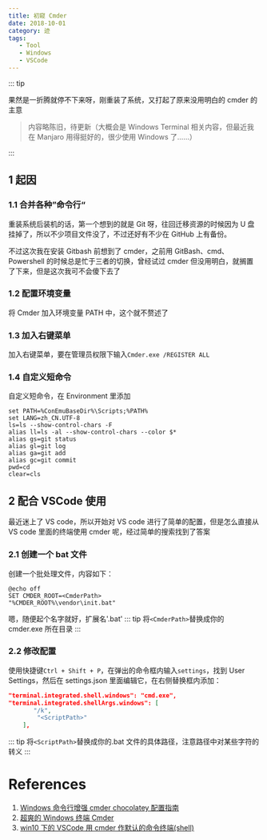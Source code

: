 ```yaml
---
title: 初窥 Cmder
date: 2018-10-01
category: 迹
tags:
   - Tool
   - Windows
   - VSCode
---
```


::: tip

果然是一折腾就停不下来呀，刚重装了系统，又打起了原来没用明白的 cmder 的主意

> 内容略陈旧，待更新（大概会是 Windows Terminal 相关内容，但最近我在 Manjaro 用得挺好的，很少使用 Windows 了……）

:::

<!-- more -->

## 1 起因

### 1.1 合并各种”命令行“

重装系统后装机的话，第一个想到的就是 Git 呀，往回迁移资源的时候因为 U 盘挂掉了，所以不少项目文件没了，不过还好有不少在 GitHub 上有备份。

不过这次我在安装 Gitbash 前想到了 cmder，之前用 GitBash、cmd、Powershell 的时候总是忙于三者的切换，曾经试过 cmder 但没用明白，就搁置了下来，但是这次我可不会傻下去了

### 1.2 配置环境变量

将 Cmder 加入环境变量 PATH 中，这个就不赘述了

### 1.3 加入右键菜单

加入右键菜单，要在管理员权限下输入`Cmder.exe /REGISTER ALL`

### 1.4 自定义短命令

自定义短命令，在 Environment 里添加

```
set PATH=%ConEmuBaseDir%\Scripts;%PATH%
set LANG=zh_CN.UTF-8
ls=ls --show-control-chars -F
alias ll=ls -al --show-control-chars --color $*
alias gs=git status
alias gl=git log
alias ga=git add
alias gc=git commit
pwd=cd
clear=cls
```

## 2 配合 VSCode 使用

最近迷上了 VS code，所以开始对 VS code 进行了简单的配置，但是怎么直接从 VS code 里面的终端使用 cmder 呢，经过简单的搜索找到了答案

### 2.1 创建一个 bat 文件

创建一个批处理文件，内容如下：

```batch
@echo off
SET CMDER_ROOT=<CmderPath>
"%CMDER_ROOT%\vendor\init.bat"
```

嗯，随便起个名字就好，扩展名'.bat'
::: tip
将`<CmderPath>`替换成你的 cmder.exe 所在目录
:::

### 2.2 修改配置

使用快捷键`Ctrl + Shift + P`，在弹出的命令框内输入`settings`，找到 User Settings，然后在 settings.json 里面编辑它，在右侧替换框内添加：

```json
"terminal.integrated.shell.windows": "cmd.exe",
"terminal.integrated.shellArgs.windows": [
       "/k",
        "<ScriptPath>"
    ],
```

::: tip
将`<ScriptPath>`替换成你的.bat 文件的具体路径，注意路径中对某些字符的转义
:::

# References

1. [Windows 命令行增强 cmder chocolatey 配置指南](https://www.jianshu.com/p/479d974078a7)
2. [超爽的 Windows 终端 Cmder](http://www.360doc.com/content/17/1122/07/1353678_706036759.shtml)
3. [win10 下的 VSCode 用 cmder 作默认的命令终端(shell)](https://www.jianshu.com/p/c3b162df3b57)
